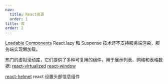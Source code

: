 ```yaml
---
nav:
  title: React资源
  order: 1
title: 库
order: 1
---
```


[Loadable Components](https://github.com/gregberge/loadable-components) React.lazy 和 Suspense 技术还不支持服务端渲染，服务端实现懒加载。

热门的虚拟滚动库，它们提供了多种可复用的组件，用于展示列表、网格和表格数据:
[react-virtualized](https://bvaughn.github.io/react-virtualized/)
[react-window](https://github.com/bvaughn/react-window)

[react-helmet](https://github.com/nfl/react-helmet) react 设置头部信息组件

